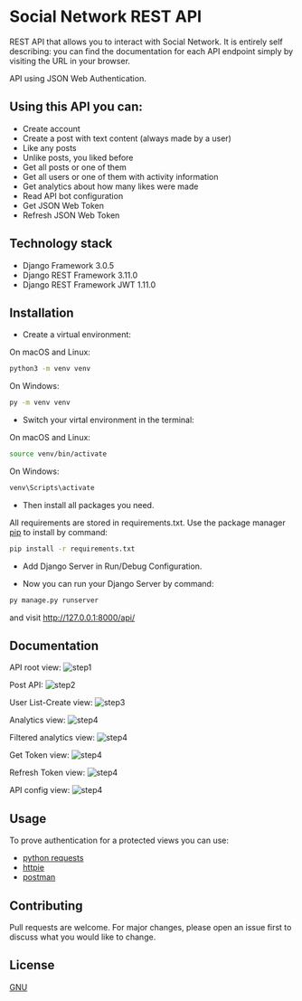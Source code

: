 # Social Network REST API

REST API that allows you to interact with Social Network.
It is entirely self describing: you can find the documentation
for each API endpoint simply by visiting the URL in your browser.

API using JSON Web Authentication. 

## Using this API you can:
* Create account
* Create a post with text content (always made by a user)
* Like any posts
* Unlike posts, you liked before
* Get all posts or one of them
* Get all users or one of them with activity information
* Get analytics about how many likes were made
* Read API bot configuration
* Get JSON Web Token
* Refresh JSON Web Token

## Technology stack
* Django Framework 3.0.5
* Django REST Framework 3.11.0
* Django REST Framework JWT 1.11.0

## Installation
* Create a virtual environment:

On macOS and Linux:
```bash
python3 -m venv venv
```
On Windows:
```bash
py -m venv venv
```

* Switch your virtal environment in the terminal:

On macOS and Linux:
```bash
source venv/bin/activate
```
On Windows:
```bash
venv\Scripts\activate
```

* Then install all packages you need.

All requirements are stored in requirements.txt.
Use the package manager [pip](https://pip.pypa.io/en/stable/) 
to install by command:

```bash
pip install -r requirements.txt
```

* Add Django Server in Run/Debug Configuration.

* Now you can run your Django Server by command:
```bash
py manage.py runserver
```
and visit http://127.0.0.1:8000/api/ 


## Documentation

API root view:
![step1](static/img/readme/1.png?raw=true "Title")

Post API:
![step2](static/img/readme/2.png?raw=true "Title")

User List-Create view:
![step3](static/img/readme/3.png?raw=true "Title")

Analytics view:
![step4](static/img/readme/4.png?raw=true "Title")

Filtered analytics view:
![step4](static/img/readme/5.png?raw=true "Title")

Get Token view:
![step4](static/img/readme/6.png?raw=true "Title")

Refresh Token view:
![step4](static/img/readme/7.png?raw=true "Title")

API config view:
![step4](static/img/readme/8.png?raw=true "Title")


## Usage
To prove authentication for a protected views you can use:
* [python requests](https://requests.readthedocs.io/en/master/)
* [httpie](https://httpie.org/)
* [postman](https://www.postman.com/)

## Contributing
Pull requests are welcome. For major changes, please open an issue first to discuss what you would like to change.

## License
[GNU](https://choosealicense.com/licenses/gpl-3.0/)